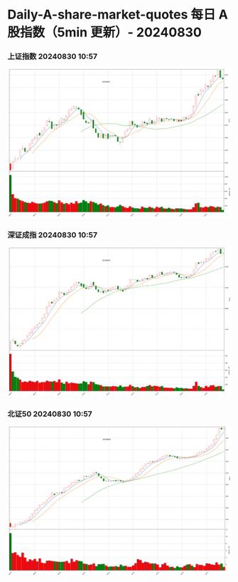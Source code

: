 
# Daily-A-share-market-quotes 每日 A 股指数（5min 更新）- 20240830

### 上证指数 20240830 10:57
![](./fig/2024/8/20240830-sh000001.png)

### 深证成指 20240830 10:57
![](./fig/2024/8/20240830-sz399001.png)

### 北证50 20240830 10:57
![](./fig/2024/8/20240830-bj899050.png)
